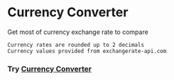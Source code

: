 # Currency Converter

Get most of currency exchange rate to compare

```
Currency rates are rounded up to 2 decimals
Currency values provided from exchangerate-api.com
```

### Try [Currency Converter](https://jaydeepkhatri.github.io/Currency-Converter/)
